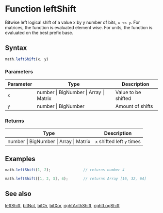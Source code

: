 <!-- Note: This file is automatically generated from source code comments. Changes made in this file will be overridden. -->

# Function leftShift

Bitwise left logical shift of a value x by y number of bits, `x << y`.
For matrices, the function is evaluated element wise.
For units, the function is evaluated on the best prefix base.


## Syntax

```js
math.leftShift(x, y)
```

### Parameters

Parameter | Type | Description
--------- | ---- | -----------
`x` | number &#124; BigNumber &#124; Array &#124; Matrix | Value to be shifted
`y` | number &#124; BigNumber | Amount of shifts

### Returns

Type | Description
---- | -----------
number &#124; BigNumber &#124; Array &#124; Matrix | `x` shifted left `y` times


## Examples

```js
math.leftShift(1, 2);               // returns number 4

math.leftShift([1, 2, 3], 4);       // returns Array [16, 32, 64]
```


## See also

[leftShift](leftShift.md),
[bitNot](bitNot.md),
[bitOr](bitOr.md),
[bitXor](bitXor.md),
[rightArithShift](rightArithShift.md),
[rightLogShift](rightLogShift.md)

